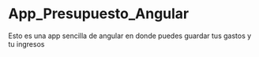 # App_Presupuesto_Angular

Esto es una app sencilla de angular en donde puedes guardar tus gastos y tu ingresos 
